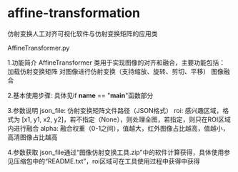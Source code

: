 # affine-transformation
仿射变换人工对齐可视化软件与仿射变换矩阵的应用类

AffineTransformer.py

1.功能简介
	AffineTransformer 类用于实现图像的对齐和融合，主要功能包括：
		加载仿射变换矩阵
		对图像进行仿射变换（支持缩放、旋转、剪切、平移）
		图像融合
  
2.基本使用步骤: 具体见if __name__ == "__main__"函数部分


3.参数说明
	json_file: 仿射变换矩阵文件路径（JSON格式）
	roi: 感兴趣区域，格式为 [x1, y1, x2, y2]，若不指定（None），则处理全图，若指定，则只在ROI区域内进行融合
	alpha: 融合权重（0-1之间），值越大，红外图像占比越高，值越小，高清图像占比越高
	
4.参数获取
	json_file通过“图像仿射变换工具.zip”中的软件计算获得，具体使用参见压缩包中的“README.txt”，roi区域可在工具使用过程中获得中获得

